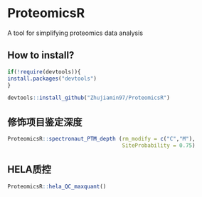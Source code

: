 # ProteomicsR 

A tool for simplifying proteomics data analysis

## How to install?

``` r
if(!require(devtools)){
install.packages("devtools")
}

devtools::install_github("Zhujiamin97/ProteomicsR")
```

## 修饰项目鉴定深度

``` r
ProteomicsR::spectronaut_PTM_depth (rm_modify = c("C","M"),
                                    SiteProbability = 0.75)

```

## HELA质控

``` r
ProteomicsR::hela_QC_maxquant()
```
